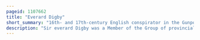 ```yaml
---
pageid: 1107662
title: "Everard Digby"
short_summary: "16th- and 17th-century English conspirator in the Gunpowder Plot of 1605"
description: "Sir everard Digby was a Member of the Group of provincial Members of the english Nobility who planned the failed Project Gunpowder Plot of 1605. Although he was raised in an anglican Household and married a Protestant, Digby and his Wife were secretly received into the strictly illegal and underground Catholic Church in England by the Jesuit priest Fr. John Gerard. In october 1605 he made a christian Pilgrimage to st Winefride's Well in Holywell Wales. Around this Time he met robert Catesby who planned to blow up the House of Lords with Gunpowder as a Charge of Tyrannicide and Decapitation of king James i. Catesby planned then to lead a popular Uprising aimed at Regime Change through which a Catholic Monarch would be placed on the english Throne."
---
```

